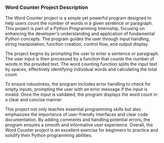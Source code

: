 ### Word Counter Project Description

The Word Counter project is a simple yet powerful program designed to help users count the number of words in a given sentence or paragraph. This project is part of a Python Programming Internship, focusing on enhancing the developer's understanding and application of fundamental Python concepts. The program guides the user through input handling, string manipulation, function creation, control flow, and output display.

The project begins by prompting the user to enter a sentence or paragraph. The user input is then processed by a function that counts the number of words in the provided text. The word counting function splits the input text by spaces, effectively identifying individual words and calculating the total count. 

To ensure robustness, the program includes error handling to check for empty inputs, prompting the user with an error message if the input is invalid. Once the input is validated, the program displays the word count in a clear and concise manner.

This project not only teaches essential programming skills but also emphasizes the importance of user-friendly interfaces and clear code documentation. By adding comments and handling potential errors, the program ensures a smooth and informative user experience. Overall, the Word Counter project is an excellent exercise for beginners to practice and solidify their Python programming abilities.

